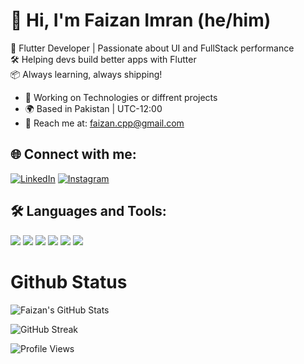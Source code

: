 # 👋 Hi, I'm Faizan Imran (he/him)

🚀 Flutter Developer | Passionate about UI and FullStack performance  
🛠️ Helping devs build better apps with Flutter  
📦 Always learning, always shipping!

- 💼 Working on Technologies or diffrent projects
- 🌍 Based in Pakistan | UTC-12:00  
- 📧 Reach me at: [faizan.cpp@gmail.com](mailto:faizan.cpp@gmail.com)

## 🌐 Connect with me:
[![LinkedIn](https://img.shields.io/badge/LinkedIn-blue?logo=linkedin)](https://www.linkedin.com/in/your-profile)
[![Instagram](https://img.shields.io/badge/Instagram-pink?logo=instagram)](https://www.instagram.com/yourprofile)

## 🛠️ Languages and Tools:
<img src="https://img.shields.io/badge/Flutter-02569B?style=for-the-badge&logo=flutter&logoColor=white"/>    <img src="https://img.shields.io/badge/Dart-0175C2?style=for-the-badge&logo=dart&logoColor=white"/>    <img src="https://img.shields.io/badge/Firebase-ffca28?style=for-the-badge&logo=firebase&logoColor=black"/>    <img src="https://img.shields.io/badge/GitHub-100000?style=for-the-badge&logo=github&logoColor=white"/>    <img src="https://img.shields.io/badge/AdobeXD-ff61f6?style=for-the-badge&logo=adobexd&logoColor=white"/>    <img src="https://img.shields.io/badge/VSCode-007ACC?style=for-the-badge&logo=visual-studio-code&logoColor=white"/>
# Github Status
![Faizan's GitHub Stats](https://github-readme-stats.vercel.app/api?username=FaizanImran-blip&show_icons=true&hide=prs,issues,contribs&theme=radical)

![GitHub Streak](https://github-readme-streak-stats.herokuapp.com/?user=FaizanImran-blip&theme=radical)

![Profile Views](https://komarev.com/ghpvc/?username=junaidjameel&color=blue)
